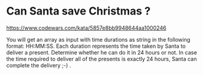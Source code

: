 # Can Santa save Christmas ?

https://www.codewars.com/kata/5857e8bb9948644aa1000246

You will get an array as input with time durations as string in the following format: HH:MM:SS. Each duration represents the time taken by Santa to deliver a present. Determine whether he can do it in 24 hours or not. In case the time required to deliver all of the presents is exactly 24 hours, Santa can complete the delivery ;-) .